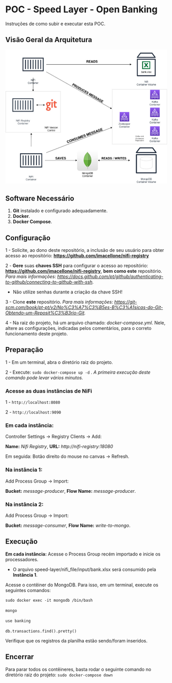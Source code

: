 

# POC - Speed Layer - Open Banking

Instruções de como subir e executar esta POC.

## Visão Geral da Arquitetura

![Arquitetura - Visão Geral](SpeedLayer.jpg)

## Software Necessário

 1. **Git** instalado e configurado adequadamente.
 2. **Docker**.
 3. **Docker Compose**.

## Configuração

1 - Solicite, ao dono deste repositório, a inclusão de seu usuário para obter acesso ao repositório: **https://github.com/imacellone/nifi-registry**

2 -  **Gere** suas **chaves SSH** para configurar o acesso ao repositório: **https://github.com/imacellone/nifi-registry**, **bem como este** repositório. *Para mais informações: https://docs.github.com/pt/github/authenticating-to-github/connecting-to-github-with-ssh.*

 - Não utilize senhas durante a criação da chave SSH!
 
 3 - Clone **este** repositório. *Para mais informações: https://git-scm.com/book/pt-pt/v2/No%C3%A7%C3%B5es-B%C3%A1sicas-do-Git-Obtendo-um-Reposit%C3%B3rio-Git.*

4 - Na raiz do projeto, há um arquivo chamado: *docker-compose.yml*. Nele, altere as configurações, indicadas pelos comentários, para o correto funcionamento deste projeto.

## Preparação

1 - Em um terminal, abra o diretório raiz do projeto.

2 - Execute: `sudo docker-compose up -d` .  *A primeira execução deste comando pode levar vários minutos.*

### Acesse as duas instâncias de NiFi
1 - `http://localhost:8080`

2 - `http://localhost:9090`


### Em cada instância:
Controller Settings -> Registry Clients -> Add:

**Name:** *Nifi Registry*, **URL:** *http://nifi-registry:18080*

Em seguida: Botão direito do mouse no canvas -> Refresh.


### Na instância 1:
Add Process Group -> Import:

**Bucket:** *message-producer*, **Flow Name:** *message-producer*.


### Na instância 2:
Add Process Group -> Import:

**Bucket:** *message-consumer*, **Flow Name:** *write-to-mongo*.


## Execução
**Em cada instância:**  Acesse o Process Group recém importado e inicie os processadores.
 - O arquivo speed-layer/nifi_file/input/bank.xlsx será consumido pela **Instância 1**.
 
 Acesse o contêiner do MongoDB. Para isso, em um terminal, execute os seguintes comandos:

    sudo docker exec -it mongodb /bin/bash
        
    mongo

    use banking

    db.transactions.find().pretty()

Verifique que os registros da planilha estão sendo/foram inseridos.

## Encerrar
Para parar todos os contêineres, basta rodar o seguinte comando no diretório raiz do projeto: 
`sudo docker-compose down`
